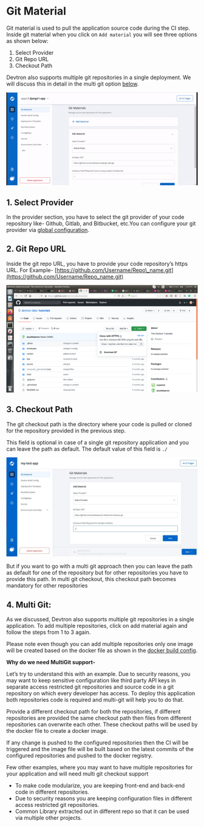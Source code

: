# Git Material

Git material is used to pull the application source code during the CI step. Inside git material when you click on `Add material` you will see three options as shown below:

1. Select Provider
2. Git Repo URL
3. Checkout Path

Devtron also supports multiple git repositories in a single deployment. We will discuss this in detail in the multi git option [below](git-material.md#4-multi-git).

![](../images/git-material/adding-git-material.gif)

## 1. Select Provider

In the provider section, you have to select the git provider of your code repository like- Github, Gitlab, and Bitbucket, etc.You can configure your git provider via [global configuration](../global-configurations/).

## 2. Git Repo URL

Inside the git repo URL, you have to provide your code repository’s https URL. For Example- [https://github.com/Username/Repo\_name.git](https://github.com/Username/Repo_name.git)

![](../images/git-material/github_url.png)

## 3. Checkout Path

The git checkout path is the directory where your code is pulled or cloned for the repository provided in the previous step.

This field is optional in case of a single git repository application and you can leave the path as default. The default value of this field is `./`

![](../images/git-material/git-checkout-path.jpg)

But if you want to go with a multi git approach then you can leave the path as default for one of the repository but for other repositories you have to provide this path. In multi git checkout, this checkout path becomes mandatory for other repositories

## 4. Multi Git:

As we discussed, Devtron also supports multiple git repositories in a single application. To add multiple repositories, click on add material again and follow the steps from 1 to 3 again.

Please note even though you can add multiple repositories only one image will be created based on the docker file as shown in the [docker build config](docker-build-configuration.md).

**Why do we need MultiGit support-**

Let’s try to understand this with an example. Due to security reasons, you may want to keep sensitive configuration like third party API keys in separate access restricted git repositories and source code in a git repository on which every developer has access. To deploy this application both repositories code is required and multi-git will help you to do that.

Provide a different checkout path for both the repositories, if different repositories are provided the same checkout path then files from different repositories can overwrite each other. These checkout paths will be used by the docker file to create a docker image.

If any change is pushed to the configured repositories then the CI will be triggered and the image file will be built based on the latest commits of the configured repositories and pushed to the docker registry.

Few other examples, where you may want to have multiple repositories for your application and will need multi git checkout support

* To make code modularize, you are keeping front-end and back-end code in different repositories.
* Due to security reasons you are keeping configuration files in different access restricted git repositories.
* Common Library extracted out in different repo so that it can be used via multiple other projects.

